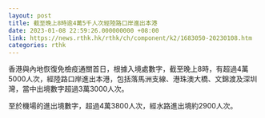 ```yaml
---
layout: post
title: 截至晚上8時逾4萬5千人次經陸路口岸進出本港
date: 2023-01-08 22:59:26.000000000 +08:00
link: https://news.rthk.hk/rthk/ch/component/k2/1683050-20230108.htm
categories: rthk
---
```


香港與內地恢復免檢疫通關首日，根據入境處數字，截至晚上8時，有超過4萬5000人次，經陸路口岸進出本港，包括落馬洲支線、港珠澳大橋、文錦渡及深圳灣，當中出境數字超過3萬3000人次。

至於機場的進出境數字，超過4萬3800人次，經水路進出境約2900人次。
